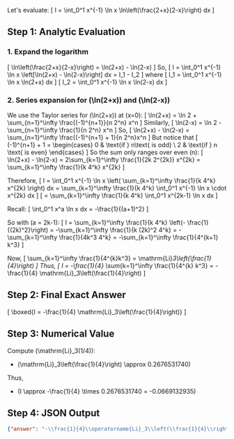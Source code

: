 Let's evaluate:
\[
I = \int_0^1 x^{-1} \ln x \ln\left(\frac{2+x}{2-x}\right) dx
\]

## Step 1: Analytic Evaluation

### 1. Expand the logarithm
\[
\ln\left(\frac{2+x}{2-x}\right) = \ln(2+x) - \ln(2-x)
\]
So,
\[
I = \int_0^1 x^{-1} \ln x \left[\ln(2+x) - \ln(2-x)\right] dx = I_1 - I_2
\]
where
\[
I_1 = \int_0^1 x^{-1} \ln x \ln(2+x) dx
\]
\[
I_2 = \int_0^1 x^{-1} \ln x \ln(2-x) dx
\]

### 2. Series expansion for \(\ln(2+x)\) and \(\ln(2-x)\)

We use the Taylor series for \(\ln(2+x)\) at \(x=0\):
\[
\ln(2+x) = \ln 2 + \sum_{n=1}^\infty \frac{(-1)^{n+1}}{n 2^n} x^n
\]
Similarly,
\[
\ln(2-x) = \ln 2 - \sum_{n=1}^\infty \frac{1}{n 2^n} x^n
\]
So,
\[
\ln(2+x) - \ln(2-x) = \sum_{n=1}^\infty \frac{(-1)^{n+1} + 1}{n 2^n}x^n
\]
But notice that
\[
(-1)^{n+1} + 1 = \begin{cases}
0 & \text{if } n\text{ is odd} \\
2 & \text{if } n \text{ is even}
\end{cases}
\]
So the sum only ranges over even \(n\):
\[
\ln(2+x) - \ln(2-x) = 2\sum_{k=1}^\infty \frac{1}{2k 2^{2k}} x^{2k}
= \sum_{k=1}^\infty \frac{1}{k 4^k} x^{2k}
\]

Therefore,
\[
I = \int_0^1 x^{-1} \ln x \left( \sum_{k=1}^\infty \frac{1}{k 4^k} x^{2k} \right) dx
= \sum_{k=1}^\infty \frac{1}{k 4^k} \int_0^1 x^{-1} \ln x \cdot x^{2k} dx
\]
\[
= \sum_{k=1}^\infty \frac{1}{k 4^k} \int_0^1 x^{2k-1} \ln x dx
\]

Recall:
\[
\int_0^1 x^a \ln x dx = -\frac{1}{(a+1)^2}
\]

So with \(a = 2k-1\):
\[
I = \sum_{k=1}^\infty \frac{1}{k 4^k} \left(- \frac{1}{(2k)^2}\right)
= -\sum_{k=1}^\infty \frac{1}{k (2k)^2 4^k}
= -\sum_{k=1}^\infty \frac{1}{4k^3 4^k}
= -\sum_{k=1}^\infty \frac{1}{4^{k+1} k^3}
\]

Now,
\[
\sum_{k=1}^\infty \frac{1}{4^{k}k^3} = \mathrm{Li}_3\left(\frac{1}{4}\right)
\]
Thus,
\[
I = -\frac{1}{4} \sum_{k=1}^\infty \frac{1}{4^{k} k^3}
= -\frac{1}{4} \mathrm{Li}_3\left(\frac{1}{4}\right)
\]

## Step 2: Final Exact Answer

\[
\boxed{I = -\frac{1}{4} \mathrm{Li}_3\left(\frac{1}{4}\right)}
\]

## Step 3: Numerical Value

Compute \(\mathrm{Li}_3(1/4)\):

- \(\mathrm{Li}_3\left(\frac{1}{4}\right) \approx 0.2676531740\)

Thus,
- \(I \approx -\frac{1}{4} \times 0.2676531740 = -0.0669132935\)

## Step 4: JSON Output

```json
{"answer": "-\\frac{1}{4}\\operatorname{Li}_3\\left(\\frac{1}{4}\\right)", "numerical_answer": "-0.0669132935"}
```
